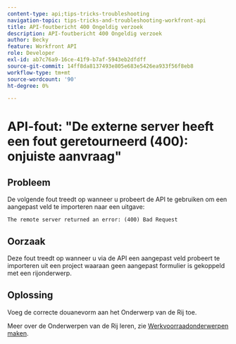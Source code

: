 ```yaml
---
content-type: api;tips-tricks-troubleshooting
navigation-topic: tips-tricks-and-troubleshooting-workfront-api
title: API-foutbericht 400 Ongeldig verzoek
description: API-foutbericht 400 Ongeldig verzoek
author: Becky
feature: Workfront API
role: Developer
exl-id: ab7c76a9-16ce-41f9-b7af-5943eb2dfdff
source-git-commit: 14ff8da8137493e805e683e5426ea933f56f8eb8
workflow-type: tm+mt
source-wordcount: '90'
ht-degree: 0%

---
```



# API-fout: &quot;De externe server heeft een fout geretourneerd (400): onjuiste aanvraag&quot;

## Probleem

De volgende fout treedt op wanneer u probeert de API te gebruiken om een aangepast veld te importeren naar een uitgave:

`The remote server returned an error: (400) Bad Request`

## Oorzaak

Deze fout treedt op wanneer u via de API een aangepast veld probeert te importeren uit een project waaraan geen aangepast formulier is gekoppeld met een rijonderwerp.

## Oplossing

Voeg de correcte douanevorm aan het Onderwerp van de Rij toe.

Meer over de Onderwerpen van de Rij leren, zie [Werkvoorraadonderwerpen maken](../../manage-work/requests/create-and-manage-request-queues/create-queue-topics.md).

